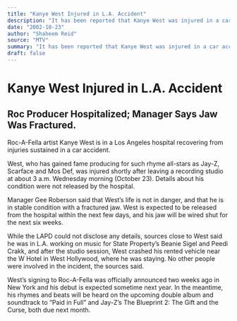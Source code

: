 ```yaml
---
title: "Kanye West Injured in L.A. Accident"
description: "It has been reported that Kanye West was injured in a car accident in Los Angeles. The producer of Roc was hospitalized and his manager confirmed that he fractured his jaw. West, who is known for prod..."
date: "2002-10-23"
author: "Shaheem Reid"
source: "MTV"
summary: "It has been reported that Kanye West was injured in a car accident in Los Angeles. The producer of Roc was hospitalized and his manager confirmed that he fractured his jaw. West, who is known for producing hit songs for artists like Jay-Z, Scarface, and Mos Def, was involved in the accident shortly after leaving a recording studio. The hospital hasn’t released any details about his condition."
draft: false
---
```


# Kanye West Injured in L.A. Accident

## Roc Producer Hospitalized; Manager Says Jaw Was Fractured.

Roc-A-Fella artist Kanye West is in a Los Angeles hospital recovering from injuries sustained in a car accident.

West, who has gained fame producing for such rhyme all-stars as Jay-Z, Scarface and Mos Def, was injured shortly after leaving a recording studio at about 3 a.m. Wednesday morning (October 23). Details about his condition were not released by the hospital.

Manager Gee Roberson said that West’s life is not in danger, and that he is in stable condition with a fractured jaw. West is expected to be released from the hospital within the next few days, and his jaw will be wired shut for the next six weeks.

While the LAPD could not disclose any details, sources close to West said he was in L.A. working on music for State Property’s Beanie Sigel and Peedi Crakk, and after the studio session, West crashed his rented vehicle near the W Hotel in West Hollywood, where he was staying. No other people were involved in the incident, the sources said.

West’s signing to Roc-A-Fella was officially announced two weeks ago in New York and his debut is expected sometime next year. In the meantime, his rhymes and beats will be heard on the upcoming double album and soundtrack to “Paid in Full” and Jay-Z’s The Blueprint 2: The Gift and the Curse, both due next month.
